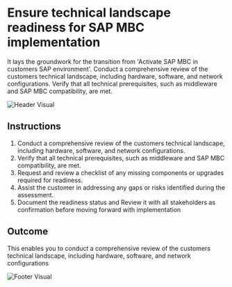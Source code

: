 # Ensure technical landscape readiness for SAP MBC implementation

It lays the groundwork for the transition from 'Activate SAP MBC in customers SAP environment'. Conduct a comprehensive review of the customers technical landscape, including hardware, software, and network configurations. Verify that all technical prerequisites, such as middleware and SAP MBC compatibility, are met.

![Header Visual](https://raw.githubusercontent.com/BriskenFinancials/use-case-template/main/cards/assets/UC10000426-L-03-top.png)

## Instructions

1. Conduct a comprehensive review of the customers technical landscape, including hardware, software, and network configurations.
2. Verify that all technical prerequisites, such as middleware and SAP MBC compatibility, are met.
3. Request and review a checklist of any missing components or upgrades required for readiness.
4. Assist the customer in addressing any gaps or risks identified during the assessment.
5. Document the readiness status and Review it with all stakeholders as confirmation before moving forward with implementation

## Outcome

This enables you to conduct a comprehensive review of the customers technical landscape, including hardware, software, and network configurations

![Footer Visual](https://raw.githubusercontent.com/BriskenFinancials/use-case-template/main/cards/assets/UC10000426-L-03-bottom.png)